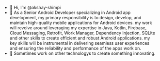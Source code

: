 - 👋 Hi, I’m @akshay-shimpi
- 🌱 As a Senior Android Developer specializing in Android app development, my primary responsibility is to design, develop, and maintain high-quality mobile applications for Android devices. my work will revolve around leveraging my expertise in Java, Kotlin, Firebase, Cloud Messaging, Retrofit, Work Manager, Dependency Injection, SQLite and other skills to create efficient and robust Android applications. my key skills will be instrumental in delivering seamless user experiences and ensuring the reliability and performance of the apps work on.
- 💞️ Sometimes work on other technologys to create something innovating.

<!---
akshay-shimpi/akshay-shimpi is a ✨ special ✨ repository because its `README.md` (this file) appears on your GitHub profile.
You can click the Preview link to take a look at your changes.
--->
